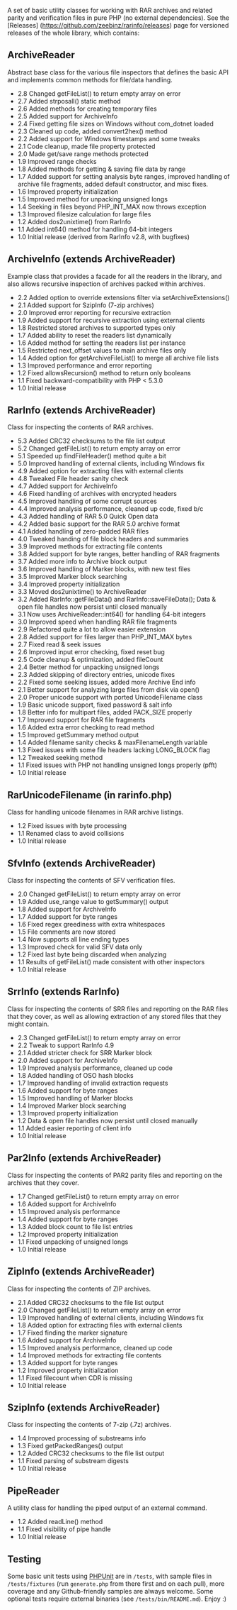 A set of basic utility classes for working with RAR archives and related parity
and verification files in pure PHP (no external dependencies). See the [Releases]
(https://github.com/zeebinz/rarinfo/releases) page for versioned releases of the
whole library, which contains:

ArchiveReader
-------------------------------
Abstract base class for the various file inspectors that defines the basic API
and implements common methods for file/data handling.

- 2.8 Changed getFileList() to return empty array on error
- 2.7 Added strposall() static method
- 2.6 Added methods for creating temporary files
- 2.5 Added support for ArchiveInfo
- 2.4 Fixed getting file sizes on Windows without com_dotnet loaded
- 2.3 Cleaned up code, added convert2hex() method
- 2.2 Added support for Windows timestamps and some tweaks
- 2.1 Code cleanup, made file property protected
- 2.0 Made get/save range methods protected
- 1.9 Improved range checks
- 1.8 Added methods for getting & saving file data by range
- 1.7 Added support for setting analysis byte ranges, improved handling of
      archive file fragments, added default constructor, and misc fixes.
- 1.6 Improved property initialization
- 1.5 Improved method for unpacking unsigned longs
- 1.4 Seeking in files beyond PHP_INT_MAX now throws exception
- 1.3 Improved filesize calculation for large files
- 1.2 Added dos2unixtime() from RarInfo
- 1.1 Added int64() method for handling 64-bit integers
- 1.0 Initial release (derived from RarInfo v2.8, with bugfixes)

ArchiveInfo (extends ArchiveReader)
-----------------------------------
Example class that provides a facade for all the readers in the library, and also
allows recursive inspection of archives packed within archives.

- 2.2 Added option to override extensions filter via setArchiveExtensions()
- 2.1 Added support for SzipInfo (7-zip archives)
- 2.0 Improved error reporting for recursive extraction
- 1.9 Added support for recursive extraction using external clients
- 1.8 Restricted stored archives to supported types only
- 1.7 Added ability to reset the readers list dynamically
- 1.6 Added method for setting the readers list per instance
- 1.5 Restricted next_offset values to main archive files only
- 1.4 Added option for getArchiveFileList() to merge all archive file lists
- 1.3 Improved performance and error reporting
- 1.2 Fixed allowsRecursion() method to return only booleans
- 1.1 Fixed backward-compatibility with PHP < 5.3.0
- 1.0 Initial release

RarInfo (extends ArchiveReader)
-------------------------------
Class for inspecting the contents of RAR archives.

- 5.3 Added CRC32 checksums to the file list output
- 5.2 Changed getFileList() to return empty array on error
- 5.1 Speeded up findFileHeader() method quite a bit
- 5.0 Improved handling of external clients, including Windows fix
- 4.9 Added option for extracting files with external clients
- 4.8 Tweaked File header sanity check
- 4.7 Added support for ArchiveInfo
- 4.6 Fixed handling of archives with encrypted headers
- 4.5 Improved handling of some corrupt sources
- 4.4 Improved analysis performance, cleaned up code, fixed b/c
- 4.3 Added handling of RAR 5.0 Quick Open data
- 4.2 Added basic support for the RAR 5.0 archive format
- 4.1 Added handling of zero-padded RAR files
- 4.0 Tweaked handing of file block headers and summaries
- 3.9 Improved methods for extracting file contents
- 3.8 Added support for byte ranges, better handling of RAR fragments
- 3.7 Added more info to Archive block output
- 3.6 Improved handling of Marker blocks, with new test files
- 3.5 Improved Marker block searching
- 3.4 Improved property initialization
- 3.3 Moved dos2unixtime() to ArchiveReader
- 3.2 Added RarInfo::getFileData() and RarInfo::saveFileData();
      Data & open file handles now persist until closed manually
- 3.1 Now uses ArchiveReader::int64() for handling 64-bit integers
- 3.0 Improved speed when handling RAR file fragments
- 2.9 Refactored quite a lot to allow easier extension
- 2.8 Added support for files larger than PHP_INT_MAX bytes
- 2.7 Fixed read & seek issues
- 2.6 Improved input error checking, fixed reset bug
- 2.5 Code cleanup & optimization, added fileCount
- 2.4 Better method for unpacking unsigned longs
- 2.3 Added skipping of directory entries, unicode fixes
- 2.2 Fixed some seeking issues, added more Archive End info
- 2.1 Better support for analyzing large files from disk via open()
- 2.0 Proper unicode support with ported UnicodeFilename class
- 1.9 Basic unicode support, fixed password & salt info
- 1.8 Better info for multipart files, added PACK_SIZE properly
- 1.7 Improved support for RAR file fragments
- 1.6 Added extra error checking to read method
- 1.5 Improved getSummary method output
- 1.4 Added filename sanity checks & maxFilenameLength variable
- 1.3 Fixed issues with some file headers lacking LONG_BLOCK flag
- 1.2 Tweaked seeking method
- 1.1 Fixed issues with PHP not handling unsigned longs properly (pfft)
- 1.0 Initial release

RarUnicodeFilename (in rarinfo.php)
-----------------------------------
Class for handling unicode filenames in RAR archive listings.

- 1.2 Fixed issues with byte processing
- 1.1 Renamed class to avoid collisions
- 1.0 Initial release

SfvInfo (extends ArchiveReader)
-------------------------------
Class for inspecting the contents of SFV verification files.

- 2.0 Changed getFileList() to return empty array on error
- 1.9 Added use_range value to getSummary() output
- 1.8 Added support for ArchiveInfo
- 1.7 Added support for byte ranges
- 1.6 Fixed regex greediness with extra whitespaces
- 1.5 File comments are now stored
- 1.4 Now supports all line ending types
- 1.3 Improved check for valid SFV data only
- 1.2 Fixed last byte being discarded when analyzing
- 1.1 Results of getFileList() made consistent with other inspectors
- 1.0 Initial release

SrrInfo (extends RarInfo)
-------------------------------
Class for inspecting the contents of SRR files and reporting on the RAR files
that they cover, as well as allowing extraction of any stored files that they
might contain.

- 2.3 Changed getFileList() to return empty array on error
- 2.2 Tweak to support RarInfo 4.9
- 2.1 Added stricter check for SRR Marker block
- 2.0 Added support for ArchiveInfo
- 1.9 Improved analysis performance, cleaned up code
- 1.8 Added handling of OSO hash blocks
- 1.7 Improved handling of invalid extraction requests
- 1.6 Added support for byte ranges
- 1.5 Improved handling of Marker blocks
- 1.4 Improved Marker block searching
- 1.3 Improved property initialization
- 1.2 Data & open file handles now persist until closed manually
- 1.1 Added easier reporting of client info
- 1.0 Initial release

Par2Info (extends ArchiveReader)
--------------------------------
Class for inspecting the contents of PAR2 parity files and reporting on the
archives that they cover.

- 1.7 Changed getFileList() to return empty array on error
- 1.6 Added support for ArchiveInfo
- 1.5 Improved analysis performance
- 1.4 Added support for byte ranges
- 1.3 Added block count to file list entries
- 1.2 Improved property initialization
- 1.1 Fixed unpacking of unsigned longs
- 1.0 Initial release

ZipInfo (extends ArchiveReader)
--------------------------------
Class for inspecting the contents of ZIP archives.

- 2.1 Added CRC32 checksums to the file list output
- 2.0 Changed getFileList() to return empty array on error
- 1.9 Improved handling of external clients, including Windows fix
- 1.8 Added option for extracting files with external clients
- 1.7 Fixed finding the marker signature
- 1.6 Added support for ArchiveInfo
- 1.5 Improved analysis performance, cleaned up code
- 1.4 Improved methods for extracting file contents
- 1.3 Added support for byte ranges
- 1.2 Improved property initialization
- 1.1 Fixed filecount when CDR is missing
- 1.0 Initial release

SzipInfo (extends ArchiveReader)
--------------------------------
Class for inspecting the contents of 7-zip (.7z) archives.

- 1.4 Improved processing of substreams info
- 1.3 Fixed getPackedRanges() output
- 1.2 Added CRC32 checksums to the file list output
- 1.1 Fixed parsing of substream digests
- 1.0 Initial release

PipeReader
-------------------------------
A utility class for handling the piped output of an external command.

- 1.2 Added readLine() method
- 1.1 Fixed visibility of pipe handle
- 1.0 Initial release


Testing
-------------------------------
Some basic unit tests using [PHPUnit](http://phpunit.de/manual/current/en/installation.html)
are in `/tests`, with sample files in `/tests/fixtures` (run `generate.php` from there first
and on each pull), more coverage and any Github-friendly samples are always welcome. Some
optional tests require external binaries (see `/tests/bin/README.md`). Enjoy :)
